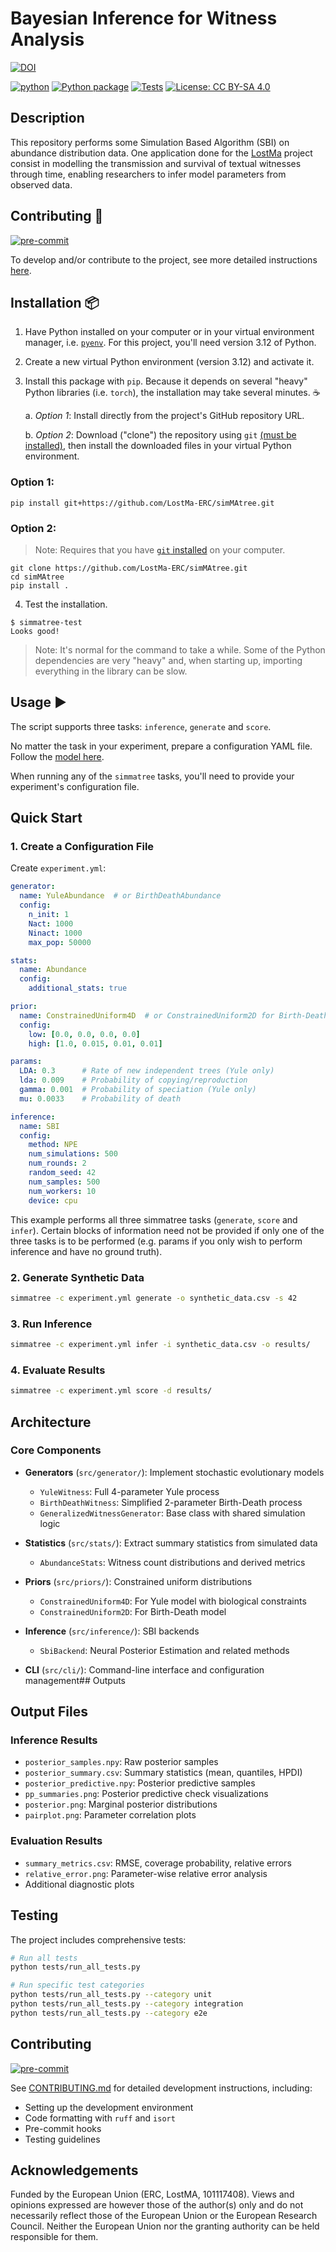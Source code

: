 # Bayesian Inference for Witness Analysis
[![DOI](https://zenodo.org/badge/900725844.svg)](https://doi.org/10.5281/zenodo.15350477)

[![python](https://img.shields.io/badge/Python-3.12-3776AB.svg?style=flat&logo=python&logoColor=white)](https://www.python.org)
[![Python package](https://github.com/LostMa-ERC/simMAtree/actions/workflows/ci.yml/badge.svg)](https://github.com/LostMa-ERC/simMAtree/actions/workflows/ci.yml)
[![Tests](https://github.com/LostMa-ERC/simMAtree/actions/workflows/unit-tests.yml/badge.svg)](https://github.com/LostMa-ERC/simMAtree/actions/workflows/unit-tests.yml)
[![License: CC BY-SA 4.0](https://img.shields.io/badge/License-CC_BY--SA_4.0-lightgrey.svg)](https://creativecommons.org/licenses/by-sa/4.0/)

## Description
This repository performs some Simulation Based Algorithm (SBI) on abundance distribution data. 
One application done for the [LostMa](https://lostma-erc.github.io/) project consist in modelling the transmission and survival of textual witnesses through time, enabling researchers to infer model parameters from observed data.

## Contributing 🔧

[![pre-commit](https://img.shields.io/badge/pre--commit-enabled-brightgreen?logo=pre-commit&logoColor=white)](https://github.com/pre-commit/pre-commit)

To develop and/or contribute to the project, see more detailed instructions [here](./CONTRIBUTING.md).

## Installation 📦️

1. Have Python installed on your computer or in your virtual environment manager, i.e. [`pyenv`](https://github.com/pyenv/pyenv/blob/master/README.md). For this project, you'll need version 3.12 of Python.

2. Create a new virtual Python environment (version 3.12) and activate it.

3. Install this package with `pip`. Because it depends on several "heavy" Python libraries (i.e. `torch`), the installation may take several minutes. ☕

    a. _Option 1_: Install directly from the project's GitHub repository URL.

    b. _Option 2_: Download ("clone") the repository using `git` [(must be installed)](https://git-scm.com/book/en/v2/Getting-Started-Installing-Git), then install the downloaded files in your virtual Python environment.

### Option 1:

```shell
pip install git+https://github.com/LostMa-ERC/simMAtree.git
```

### Option 2:

> Note: Requires that you have [`git` installed](https://git-scm.com/book/en/v2/Getting-Started-Installing-Git) on your computer.

```shell
git clone https://github.com/LostMa-ERC/simMAtree.git
cd simMAtree
pip install .
```

4. Test the installation.

```console
$ simmatree-test
Looks good!
```

> Note: It's normal for the command to take a while. Some of the Python dependencies are very "heavy" and, when starting up, importing everything in the library can be slow.

## Usage ▶️

The script supports three tasks: `inference`, `generate` and `score`.

No matter the task in your experiment, prepare a configuration YAML file. Follow the [model here](./example.config_BD.yml).

When running any of the `simmatree` tasks, you'll need to provide your experiment's configuration file.

## Quick Start

### 1. Create a Configuration File

Create `experiment.yml`:

```yaml
generator:
  name: YuleAbundance  # or BirthDeathAbundance
  config:
    n_init: 1
    Nact: 1000
    Ninact: 1000
    max_pop: 50000

stats:
  name: Abundance
  config:
    additional_stats: true

prior:
  name: ConstrainedUniform4D  # or ConstrainedUniform2D for Birth-Death
  config:
    low: [0.0, 0.0, 0.0, 0.0]
    high: [1.0, 0.015, 0.01, 0.01]

params:
  LDA: 0.3      # Rate of new independent trees (Yule only)
  lda: 0.009    # Probability of copying/reproduction
  gamma: 0.001  # Probability of speciation (Yule only)
  mu: 0.0033    # Probability of death

inference:
  name: SBI
  config:
    method: NPE
    num_simulations: 500
    num_rounds: 2
    random_seed: 42
    num_samples: 500
    num_workers: 10
    device: cpu
```

This example performs all three simmatree tasks (`generate`, `score` and `infer`). 
Certain blocks of information need not be provided if only one of the three tasks is to be performed (e.g. params if you only wish to perform inference and have no ground truth).

### 2. Generate Synthetic Data

```bash
simmatree -c experiment.yml generate -o synthetic_data.csv -s 42
```

### 3. Run Inference

```bash
simmatree -c experiment.yml infer -i synthetic_data.csv -o results/
```

### 4. Evaluate Results

```bash
simmatree -c experiment.yml score -d results/
```
## Architecture

### Core Components

- **Generators** (`src/generator/`): Implement stochastic evolutionary models
  - `YuleWitness`: Full 4-parameter Yule process
  - `BirthDeathWitness`: Simplified 2-parameter Birth-Death process
  - `GeneralizedWitnessGenerator`: Base class with shared simulation logic

- **Statistics** (`src/stats/`): Extract summary statistics from simulated data
  - `AbundanceStats`: Witness count distributions and derived metrics

- **Priors** (`src/priors/`): Constrained uniform distributions
  - `ConstrainedUniform4D`: For Yule model with biological constraints
  - `ConstrainedUniform2D`: For Birth-Death model

- **Inference** (`src/inference/`): SBI backends
  - `SbiBackend`: Neural Posterior Estimation and related methods

- **CLI** (`src/cli/`): Command-line interface and configuration management## Outputs

## Output Files

### Inference Results
- `posterior_samples.npy`: Raw posterior samples
- `posterior_summary.csv`: Summary statistics (mean, quantiles, HPDI)
- `posterior_predictive.npy`: Posterior predictive samples
- `pp_summaries.png`: Posterior predictive check visualizations
- `posterior.png`: Marginal posterior distributions
- `pairplot.png`: Parameter correlation plots

### Evaluation Results
- `summary_metrics.csv`: RMSE, coverage probability, relative errors
- `relative_error.png`: Parameter-wise relative error analysis
- Additional diagnostic plots

## Testing

The project includes comprehensive tests:

```bash
# Run all tests
python tests/run_all_tests.py

# Run specific test categories
python tests/run_all_tests.py --category unit
python tests/run_all_tests.py --category integration
python tests/run_all_tests.py --category e2e
```

## Contributing

[![pre-commit](https://img.shields.io/badge/pre--commit-enabled-brightgreen?logo=pre-commit&logoColor=white)](https://github.com/pre-commit/pre-commit)

See [CONTRIBUTING.md](./CONTRIBUTING.md) for detailed development instructions, including:
- Setting up the development environment
- Code formatting with `ruff` and `isort`
- Pre-commit hooks
- Testing guidelines

## Acknowledgements

Funded by the European Union (ERC, LostMA, 101117408). Views and opinions expressed are however those of the author(s) only and do not necessarily reflect those of the European Union or the European Research Council. Neither the European Union nor the granting authority can be held responsible for them.
